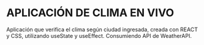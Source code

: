 # APLICACIÓN DE CLIMA EN VIVO

Aplicación que verifica el clima según ciudad ingresada, creada con REACT y CSS, utilizando useState y useEffect. 
Consumiendo API de WeatherAPI.
